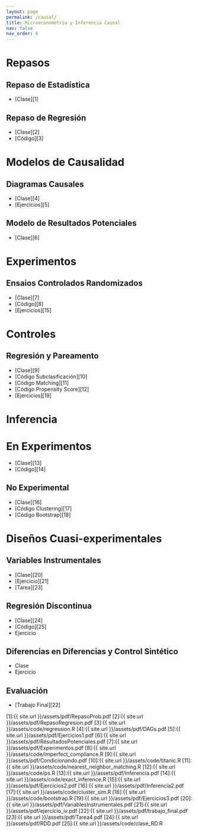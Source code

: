 ```yaml
---
layout: page
permalink: /causal/
title: Microeconometría y Inferencia Causal
nav: false
nav_order: 6
---
```


# Repasos

##  Repaso de Estadística
- [Clase][1]

##  Repaso de Regresión
- [Clase][2]
- [Código][3]


# Modelos de Causalidad
## Diagramas Causales
- [Clase][4]
- [Ejercícios][5]

## Modelo de Resultados Potenciales
- [Clase][6]

# Experimentos
## Ensaios Controlados Randomizados
- [Clase][7]
- [Código][8]
- [Ejercicios][15]

# Controles
## Regresión y Pareamento
- [Clase][9]
- [Código Subclasificación][10]
- [Código Matching][11]
- [Código Propensity Score][12]
- [Ejercicios][19]

# Inferencia
# En Experimentos
- [Clase][13]
- [Código][14]

## No Experimental
- [Clase][16]
- [Código Clustering][17]
- [Código Bootstrap][18]

# Diseños Cuasi-experimentales
## Variables Instrumentales
- [Clase][20]
- [Ejercicio][21]
- [Tarea][23]

## Regresión Discontinua
- [Clase][24]
- [Código][25]
- Ejercicio

## Diferencias en Diferencias y Control Sintético
- Clase
- Ejercicio

## Evaluación
- [Trabajo Final][22]



[1]:{{ site.url }}/assets/pdf/RepasoProb.pdf
[2]:{{ site.url }}/assets/pdf/RepasoRegresion.pdf
[3]:{{ site.url }}/assets/code/regression.R
[4]:{{ site.url }}/assets/pdf/DAGs.pdf
[5]:{{ site.url }}/assets/pdf/Ejercicios1.pdf
[6]:{{ site.url }}/assets/pdf/ResultadosPotenciales.pdf
[7]:{{ site.url }}/assets/pdf/Experimentos.pdf
[8]:{{ site.url }}/assets/code/imperfect_compliance.R
[9]:{{ site.url }}/assets/pdf/Condicionando.pdf
[10]:{{ site.url }}/assets/code/titanic.R
[11]:{{ site.url }}/assets/code/nearest_neighbor_matching.R
[12]:{{ site.url }}/assets/code/ps.R
[13]:{{ site.url }}/assets/pdf/Inferencia.pdf
[14]:{{ site.url }}/assets/code/exact_inference.R
[15]:{{ site.url }}/assets/pdf/Ejercicios2.pdf
[16]:{{ site.url }}/assets/pdf/Inferencia2.pdf
[17]:{{ site.url }}/assets/code/cluster_sim.R
[18]:{{ site.url }}/assets/code/bootstrap.R
[19]:{{ site.url }}/assets/pdf/Ejercicios3.pdf
[20]:{{ site.url }}/assets/pdf/VariablesInstrumentales.pdf
[21]:{{ site.url }}/assets/pdf/ejercicio_iv.pdf
[22]:{{ site.url }}/assets/pdf/trabajo_final.pdf
[23]:{{ site.url }}/assets/pdf/Tarea4.pdf
[24]:{{ site.url }}/assets/pdf/RDD.pdf
[25]:{{ site.url }}/assets/code/clase_RD.R
